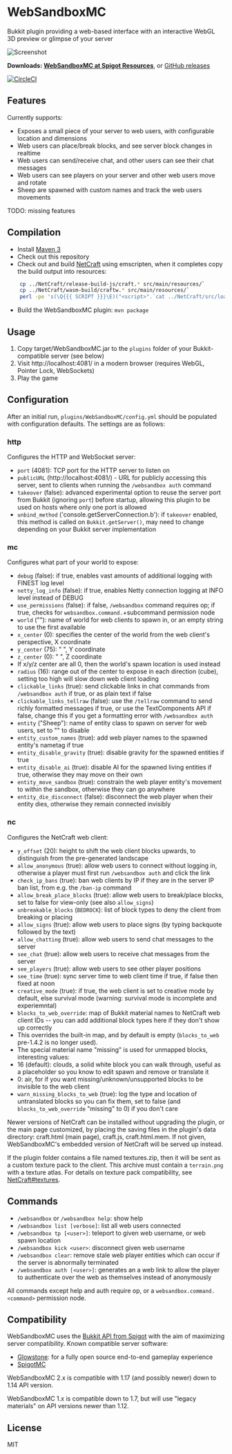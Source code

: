 # WebSandboxMC

Bukkit plugin providing a web-based interface with an interactive WebGL 3D preview or glimpse of your server

![Screenshot](screenshot.png)

**Downloads: [WebSandboxMC at Spigot Resources](https://www.spigotmc.org/resources/websandboxmc.39415/)**, or [GitHub releases](https://github.com/satoshinm/WebSandboxMC/releases/)

[![CircleCI](https://circleci.com/gh/satoshinm/WebSandboxMC.svg?style=svg)](https://circleci.com/gh/satoshinm/WebSandboxMC)

## Features
Currently supports:

* Exposes a small piece of your server to web users, with configurable location and dimensions
* Web users can place/break blocks, and see server block changes in realtime
* Web users can send/receive chat, and other users can see their chat messages
* Web users can see players on your server and other web users move and rotate
* Sheep are spawned with custom names and track the web users movements

TODO: missing features

## Compilation
* Install [Maven 3](http://maven.apache.org/download.html)
* Check out this repository
* Check out and build [NetCraft](https://github.com/satoshinm/NetCraft) using emscripten, when it completes copy the build output into resources:

```sh
    cp ../NetCraft/release-build-js/craft.* src/main/resources/`
    cp ../NetCraft/wasm-build/craftw.* src/main/resources/`
    perl -pe 's(\Q{{{ SCRIPT }}}\E)("<script>".`cat ../NetCraft/src/load.js`."</script>")e' -i src/main/resources/craft.html
```

* Build the WebSandboxMC plugin: `mvn package`

## Usage
1. Copy target/WebSandboxMC.jar to the `plugins` folder of your Bukkit-compatible server (see below)
2. Visit http://localhost:4081/ in a modern browser (requires WebGL, Pointer Lock, WebSockets)
3. Play the game

## Configuration

After an initial run, `plugins/WebSandboxMC/config.yml` should be populated with configuration defaults.
The settings are as follows:

### http
Configures the HTTP and WebSocket server:

* `port` (4081): TCP port for the HTTP server to listen on
* `publicURL` (http://localhost:4081/) - URL for publicly accessing this server, sent to clients when running the `/websandbox auth` command
* `takeover` (false): advanced experimental option to reuse the server port from Bukkit (ignoring `port`) before startup, allowing this plugin to be used on hosts where only one port is allowed
* `unbind_method` ('console.getServerConnection.b'): if `takeover` enabled, this method is called on `Bukkit.getServer()`, may need to change depending on your Bukkit server implementation

### mc
Configures what part of your world to expose:

* `debug` (false): if true, enables vast amounts of additional logging with FINEST log level
* `netty_log_info` (false): if true, enables Netty connection logging at INFO level instead of DEBUG
* `use_permissions` (false): if false, `/websandbox` command requires op; if true, checks for `websandbox.command.`+subcommand permission node
* `world` (""): name of world for web clients to spawn in, or an empty string to use the first available
* `x_center` (0): specifies the center of the world from the web client's perspective, X coordinate
* `y_center` (75): " ", Y coordinate
* `z_center` (0): " ", Z coordinate
 * If x/y/z center are all 0, then the world's spawn location is used instead
* `radius` (16): range out of the center to expose in each direction (cube), setting too high will slow down web client loading
* `clickable_links` (true): send clickable links in chat commands from `/websandbox auth` if true, or as plain text if false
* `clickable_links_tellraw` (false): use the `/tellraw` command to send richly formatted messages if true, or use the TextComponents API if false, change this if you get a formatting error with `/websandbox auth`
* `entity` ("Sheep"): name of entity class to spawn on server for web users, set to "" to disable
* `entity_custom_names` (true): add web player names to the spawned entity's nametag if true
* `entity_disable_gravity` (true): disable gravity for the spawned entities if true
* `entity_disable_ai` (true): disable AI for the spawned living entities if true, otherwise they may move on their own
* `entity_move_sandbox` (true): constrain the web player entity's movement to within the sandbox, otherwise they can go anywhere
* `entity_die_disconnect` (false): disconnect the web player when their entity dies, otherwise they remain connected invisibly

### nc
Configures the NetCraft web client:

* `y_offset` (20): height to shift the web client blocks upwards, to distinguish from the pre-generated landscape
* `allow_anonymous` (true): allow web users to connect without logging in, otherwise a player must first run `/websandbox auth` and click the link
* `check_ip_bans` (true): ban web clients by IP if they are in the server IP ban list, from e.g. the `/ban-ip` command
* `allow_break_place_blocks` (true): allow web users to break/place blocks, set to false for view-only (see also `allow_signs`)
* `unbreakable_blocks` (`BEDROCK`): list of block types to deny the client from breaking or placing
* `allow_signs` (true): allow web users to place signs (by typing backquote followed by the text)
* `allow_chatting` (true): allow web users to send chat messages to the server
* `see_chat` (true): allow web users to receive chat messages from the server
* `see_players` (true): allow web users to see other player positions
* `see_time` (true): sync server time to web client time if true, if false then fixed at noon
* `creative_mode` (true): if true, the web client is set to creative mode by default, else survival mode (warning: survival mode is incomplete and experiemntal)
* `blocks_to_web_override`: map of Bukkit material names to NetCraft web client IDs -- you can add additional block types here if they don't show up correctly
 * This overrides the built-in map, and by default is empty (`blocks_to_web` pre-1.4.2 is no longer used).
 * The special material name "missing" is used for unmapped blocks, interesting values:
  * 16 (default): clouds, a solid white block you can walk through, useful as a placeholder so you know to edit spawn and remove or translate it
  * 0: air, for if you want missing/unknown/unsupported blocks to be invisible to the web client
* `warn_missing_blocks_to_web` (true): log the type and location of untranslated blocks so you can fix them, set to false (and `blocks_to_web_override` "missing" to 0) if you don't care

Newer versions of NetCraft can be installed without upgrading the plugin, or the main page customized,
by placing the saving files in the plugin's data directory: craft.html (main page), craft.js, craft.html.mem.
If not given, WebSandboxMC's embedded version of NetCraft will be served up instead.

If the plugin folder contains a file named textures.zip, then it will be sent as a custom texture pack
to the client. This archive must contain a `terrain.png` with a texture atlas. For details on
texture pack compatibility, see [NetCraft#textures](https://github.com/satoshinm/NetCraft#textures).

## Commands

* `/websandbox` or `/websandbox help`: show help
* `/websandbox list [verbose]`: list all web users connected
* `/websandbox tp [<user>]`: teleport to given web username, or web spawn location
* `/websandbox kick <user>`: disconnect given web username
* `/websandbox clear`: remove stale web player entities which can occur if the server is abnormally terminated
* `/websandbox auth [<user>]`: generates an a web link to allow the player to authenticate over the web as themselves instead of anonymously

All commands except help and auth require op, or a `websandbox.command.<command>` permission node.

## Compatibility

WebSandboxMC uses the [Bukkit API from Spigot](https://hub.spigotmc.org/javadocs/bukkit/) with the aim of maximizing
server compatibility. Known compatible server software:

* [Glowstone](https://www.glowstone.net): for a fully open source end-to-end gameplay experience
* [SpigotMC](https://www.spigotmc.org)

WebSandboxMC 2.x is compatible with 1.17 (and possibly newer) down to 1.14 API version.

WebSandboxMC 1.x is compatible down to 1.7, but will use "legacy materials" on API versions newer than 1.12. 

## License

MIT
